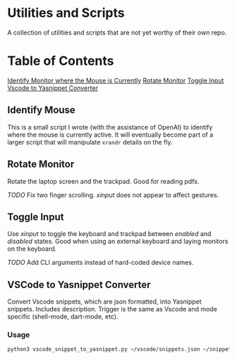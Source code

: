 # Utilities and Scripts
A collection of utilities and scripts that are not yet worthy of their own repo.

# Table of Contents
[Identify Monitor where the Mouse is Currently](#user-content-identify-mouse)
[Rotate Monitor](#user-content-rotate-monitor)
[Toggle Input](#user-content-toggle-input)
[Vscode to Yasnippet Converter](#user-content-vscode-to-yasnippet-converter)

## Identify Mouse

This is a small script I wrote (with the assistance of OpenAI) to identify where the mouse is currently active. It will eventually become part of a larger script that will manipulate `xrandr` details on the fly. 

## Rotate Monitor

Rotate the laptop screen and the trackpad. Good for reading pdfs.

*TODO* Fix two finger scrolling. *xinput* does not appear to affect gestures.

## Toggle Input

Use *xinput* to toggle the keyboard and trackpad between *enabled* and *disabled* states. Good when using an external keyboard and laying monitors on the keyboard.

*TODO* Add CLI arguments instead of hard-coded device names.

## VSCode to Yasnippet Converter

Convert Vscode snippets, which are json formatted, into Yasnippet snippets. Includes description. Trigger is the same as Vscode and mode specific (shell-mode, dart-mode, etc).

### Usage

``` sh
python3 vscode_snippet_to_yasnippet.py ~/vscode/snippets.json ~/snippets/dart-mode
```
